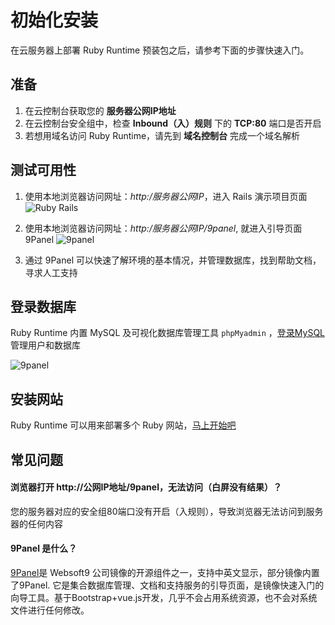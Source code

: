 # 初始化安装

在云服务器上部署 Ruby Runtime 预装包之后，请参考下面的步骤快速入门。

## 准备

1. 在云控制台获取您的 **服务器公网IP地址** 
2. 在云控制台安全组中，检查 **Inbound（入）规则** 下的 **TCP:80** 端口是否开启
3. 若想用域名访问 Ruby Runtime，请先到 **域名控制台** 完成一个域名解析

## 测试可用性

1. 使用本地浏览器访问网址：*http:/服务器公网IP*，进入 Rails 演示项目页面
   ![Ruby Rails](https://libs.websoft9.com/Websoft9/DocsPicture/zh/ruby/ruby-railsgui-websoft9.png)

2. 使用本地浏览器访问网址：*http:/服务器公网IP/9panel*, 就进入引导页面9Panel
   ![9panel](https://libs.websoft9.com/Websoft9/DocsPicture/zh/ruby/ruby-9panel-websoft9.png)

3. 通过 9Panel 可以快速了解环境的基本情况，并管理数据库，找到帮助文档，寻求人工支持

## 登录数据库

Ruby Runtime 内置 MySQL 及可视化数据库管理工具 `phpMyadmin` ，[登录MySQL](/zh/admin-mysql.md) 管理用户和数据库

![9panel](https://libs.websoft9.com/Websoft9/DocsPicture/zh/9panel/9panel-mysql-websoft9.png)

## 安装网站

Ruby Runtime 可以用来部署多个 Ruby 网站，[马上开始吧](/zh/solution-addapps.md)

## 常见问题

#### 浏览器打开 http://公网IP地址/9panel，无法访问（白屏没有结果）？

您的服务器对应的安全组80端口没有开启（入规则），导致浏览器无法访问到服务器的任何内容

#### 9Panel 是什么？

[9Panel](https://github.com/Websoft9/9panel)是 Websoft9 公司镜像的开源组件之一，支持中英文显示，部分镜像内置了9Panel. 它是集合数据库管理、文档和支持服务的引导页面，是镜像快速入门的向导工具。基于Bootstrap+vue.js开发，几乎不会占用系统资源，也不会对系统文件进行任何修改。
